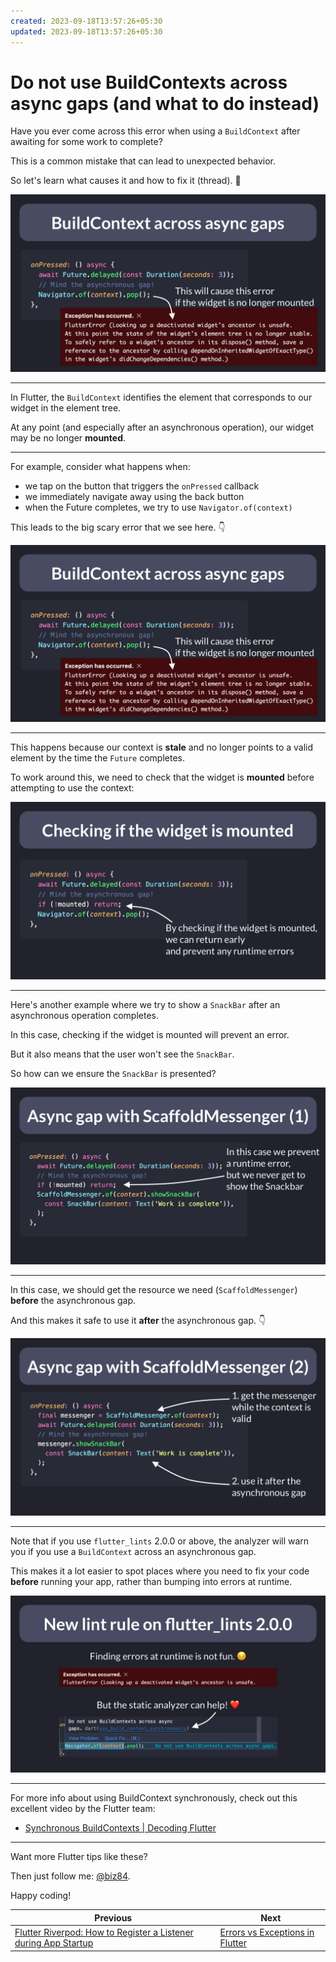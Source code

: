 ```yaml
---
created: 2023-09-18T13:57:26+05:30
updated: 2023-09-18T13:57:26+05:30
---
```

# Do not use BuildContexts across async gaps (and what to do instead)

Have you ever come across this error when using a `BuildContext` after awaiting for some work to complete?

This is a common mistake that can lead to unexpected behavior.

So let's learn what causes it and how to fix it (thread). 🧵

![](060.1-build-context-navigator.png)

---

In Flutter, the `BuildContext` identifies the element that corresponds to our widget in the element tree.

At any point (and especially after an asynchronous operation), our widget may be no longer **mounted**.

---

For example, consider what happens when:

- we tap on the button that triggers the `onPressed` callback
- we immediately navigate away using the back button
- when the Future completes, we try to use `Navigator.of(context)`

This leads to the big scary error that we see here. 👇

![](060.1-build-context-navigator.png)

---

This happens because our context is **stale** and no longer points to a valid element by the time the `Future` completes.

To work around this, we need to check that the widget is **mounted** before attempting to use the context:

![](060.2-check-widget-mounted.png)

----

Here's another example where we try to show a `SnackBar` after an asynchronous operation completes.

In this case, checking if the widget is mounted will prevent an error.

But it also means that the user won't see the `SnackBar`.

So how can we ensure the `SnackBar` is presented?

![](060.3-async-gap-scaffold-messenger.png)

----

In this case, we should get the resource we need (`ScaffoldMessenger`) **before** the asynchronous gap.

And this makes it safe to use it **after** the asynchronous gap. 👇

![](060.4-async-gap-scaffold-messenger-fix.png)

---

Note that if you use `flutter_lints` 2.0.0 or above, the analyzer will warn you if you use a `BuildContext` across an asynchronous gap.

This makes it a lot easier to spot places where you need to fix your code **before** running your app, rather than bumping into errors at runtime.

![](060.5-flutter-lint-rule.png)

---

For more info about using BuildContext synchronously, check out this excellent video by the Flutter team:

- [Synchronous BuildContexts | Decoding Flutter](https://youtu.be/bzWaMpD1LHY)

---

Want more Flutter tips like these?

Then just follow me: [@biz84](https://twitter.com/biz84).

Happy coding!
 

| Previous | Next |
| -------- | ---- |
| [Flutter Riverpod: How to Register a Listener during App Startup](../0059-register-listener-riverpod/index.md) | [Errors vs Exceptions in Flutter](../0061-flutter-errors-vs-exceptions/index.md) |